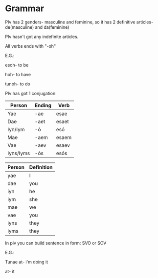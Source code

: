 
# Grammar

Plv has 2 genders- masculine and feminine, so it has 2 definitive articles- de(masculine) and da(feminine)

Plv hasn't got any indefinite articles.

All verbs ends with "-oh" 

E.G.: 

esoh- to be  

hoh- to have  

tunoh- to do
 
Plv has got 1 conjugation:


Person | Ending | Verb
-------|--------|------
Yae | -ae | esae
Dae | -aet| esaet
Iyn/Iym |-ó| esó
Mae | -aem | esaem
Vae | -aev | esaev
Iyns/Iyms |-ós | esós

Person| Definition
------|----------
yae | I
dae | you
iyn | he
iym | she
mae | we
vae | you
iyns| they
iyms| they


In plv you can build sentence in form: SVO or SOV

E.G.:

Tunae at- i'm doing it

at- it
